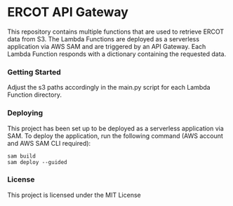 # ERCOT API Gateway
This repository contains multiple functions that are used to retrieve ERCOT data from S3. The Lambda Functions
are deployed as a serverless application via AWS SAM and are triggered by an API Gateway. Each Lambda Function 
responds with a dictionary containing the requested data.

### Getting Started
Adjust the s3 paths accordingly in the main.py script for each Lambda Function directory.

### Deploying
This project has been set up to be deployed as a serverless application via SAM. To deploy the application, run the following command (AWS account and AWS SAM CLI required):
```
sam build
sam deploy --guided
```

### License
This project is licensed under the MIT License
